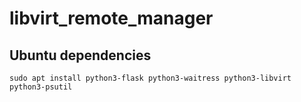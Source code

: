 # libvirt_remote_manager

## Ubuntu dependencies
`sudo apt install python3-flask python3-waitress python3-libvirt python3-psutil`
